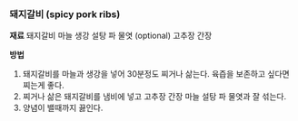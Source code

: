 ### 돼지갈비 (spicy pork ribs)

**재료**
돼지갈비
마늘
생강
설탕
파
물엿 (optional)
고추장
간장

**방법**
1. 돼지갈비를 마늘과 생강을 넣어 30분정도 찌거나 삶는다. 육즙을 보존하고 싶다면 찌는게 좋다.
2. 찌거나 삶은 돼지갈비를 냄비에 넣고 고추장 간장 마늘 설탕 파 물엿과 잘 섞는다.
3. 양념이 밸때까지 끓인다.
